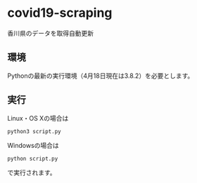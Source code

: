 # covid19-scraping
香川県のデータを取得自動更新
## 環境
Pythonの最新の実行環境（4月18日現在は3.8.2）を必要とします。
## 実行
Linux・OS Xの場合は

``` 
python3 script.py
```

Windowsの場合は

```
python script.py
```
で実行されます。
